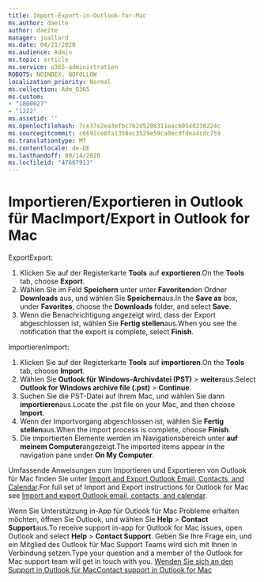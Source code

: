 ```yaml
---
title: Import-Export-in-Outlook-for-Mac
ms.author: daeite
author: daeite
manager: joallard
ms.date: 04/21/2020
ms.audience: Admin
ms.topic: article
ms.service: o365-administration
ROBOTS: NOINDEX, NOFOLLOW
localization_priority: Normal
ms.collection: Adm_O365
ms.custom:
- "1800027"
- "1222"
ms.assetid: ''
ms.openlocfilehash: 7ce37e2ea3efbc762d5298311eac6054d238224c
ms.sourcegitcommit: c6692ce0fa1358ec3529e59ca0ecdfdea4cdc759
ms.translationtype: MT
ms.contentlocale: de-DE
ms.lasthandoff: 09/14/2020
ms.locfileid: "47667913"
---
```

# <a name="importexport-in-outlook-for-mac"></a><span data-ttu-id="4f71c-102">Importieren/Exportieren in Outlook für Mac</span><span class="sxs-lookup"><span data-stu-id="4f71c-102">Import/Export in Outlook for Mac</span></span> 

<span data-ttu-id="4f71c-103">Export</span><span class="sxs-lookup"><span data-stu-id="4f71c-103">Export:</span></span>
1. <span data-ttu-id="4f71c-104">Klicken Sie auf der Registerkarte **Tools** auf **exportieren**.</span><span class="sxs-lookup"><span data-stu-id="4f71c-104">On the **Tools** tab, choose **Export**.</span></span>
2. <span data-ttu-id="4f71c-105">Wählen Sie im Feld **Speichern** unter unter **Favoriten**den Ordner **Downloads** aus, und wählen Sie **Speichern**aus.</span><span class="sxs-lookup"><span data-stu-id="4f71c-105">In the **Save as** box, under **Favorites**, choose the **Downloads** folder, and select **Save**.</span></span>
3. <span data-ttu-id="4f71c-106">Wenn die Benachrichtigung angezeigt wird, dass der Export abgeschlossen ist, wählen Sie **Fertig stellen**aus.</span><span class="sxs-lookup"><span data-stu-id="4f71c-106">When you see the notification that the export is complete, select **Finish**.</span></span>

<span data-ttu-id="4f71c-107">Importieren</span><span class="sxs-lookup"><span data-stu-id="4f71c-107">Import:</span></span>
1. <span data-ttu-id="4f71c-108">Klicken Sie auf der Registerkarte **Tools** auf **importieren**.</span><span class="sxs-lookup"><span data-stu-id="4f71c-108">On the **Tools** tab, choose **Import**.</span></span>
2. <span data-ttu-id="4f71c-109">Wählen Sie **Outlook für Windows-Archivdatei (PST)**  >  **weiter**aus.</span><span class="sxs-lookup"><span data-stu-id="4f71c-109">Select **Outlook for Windows archive file (.pst)** > **Continue**.</span></span>
3. <span data-ttu-id="4f71c-110">Suchen Sie die PST-Datei auf Ihrem Mac, und wählen Sie dann **importieren**aus.</span><span class="sxs-lookup"><span data-stu-id="4f71c-110">Locate the .pst file on your Mac, and then choose **Import**.</span></span>
4. <span data-ttu-id="4f71c-111">Wenn der Importvorgang abgeschlossen ist, wählen Sie **Fertig stellen**aus.</span><span class="sxs-lookup"><span data-stu-id="4f71c-111">When the import process is complete, choose **Finish**.</span></span>
5. <span data-ttu-id="4f71c-112">Die importierten Elemente werden im Navigationsbereich unter **auf meinem Computer**angezeigt.</span><span class="sxs-lookup"><span data-stu-id="4f71c-112">The imported items appear in the navigation pane under **On My Computer**.</span></span>

<span data-ttu-id="4f71c-113">Umfassende Anweisungen zum Importieren und Exportieren von Outlook für Mac finden Sie unter [Import and Export Outlook Email, Contacts, and Calendar](https://support.office.com/article/92577192-3881-4502-b79d-c3bbada6c8ef#ID0EAACAAA=Mac).</span><span class="sxs-lookup"><span data-stu-id="4f71c-113">For full set of Import and Export instructions for Outlook for Mac see [Import and export Outlook email, contacts, and calendar](https://support.office.com/article/92577192-3881-4502-b79d-c3bbada6c8ef#ID0EAACAAA=Mac).</span></span> 

<span data-ttu-id="4f71c-114">Wenn Sie Unterstützung in-App für Outlook für Mac Probleme erhalten möchten, öffnen Sie Outlook, und wählen Sie **Help**  >  **Contact Support**aus.</span><span class="sxs-lookup"><span data-stu-id="4f71c-114">To receive support in-app for Outlook for Mac issues, open Outlook and select **Help** > **Contact Support**.</span></span> <span data-ttu-id="4f71c-115">Geben Sie Ihre Frage ein, und ein Mitglied des Outlook für Mac Support Teams wird sich mit Ihnen in Verbindung setzen.</span><span class="sxs-lookup"><span data-stu-id="4f71c-115">Type your question and a member of the Outlook for Mac support team will get in touch with you.</span></span> [<span data-ttu-id="4f71c-116">Wenden Sie sich an den Support in Outlook für Mac</span><span class="sxs-lookup"><span data-stu-id="4f71c-116">Contact support in Outlook for Mac</span></span>](https://go.microsoft.com/fwlink/?linkid=2002400&clcid=0x409)